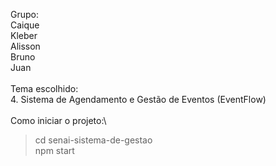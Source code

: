Grupo:\
Caique\
Kleber\
Alisson\
Bruno\
Juan\
\
Tema escolhido:\
4. Sistema de Agendamento e Gestão de Eventos (EventFlow)\
\
Como iniciar o projeto:\

> cd senai-sistema-de-gestao\
> npm start